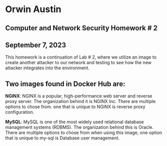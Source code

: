 # Orwin Austin
## Computer and Network Security Homework # 2
## September 7, 2023

 This homework is a continuation of Lab # 2, where we utilize an image to create another attacker to our network and testing to see how the new attacker integrates into the environment. 




## Two images found in Docker Hub are:

**NGINX**:
    NGINX is a popular, high-performance web server and reverse proxy server. The organization behind it is NGINX Inc. There are multiple options to chose from. one that is unique to NGINX is reverse proxy configuration. 
   
**MySQL**:
    MySQL is one of the most widely used relational database management systems (RDBMS). The organization behind this is Oracle. There are multiple options to chose from when using this image, one option that is unique to my-sql is Database user management. 



    
